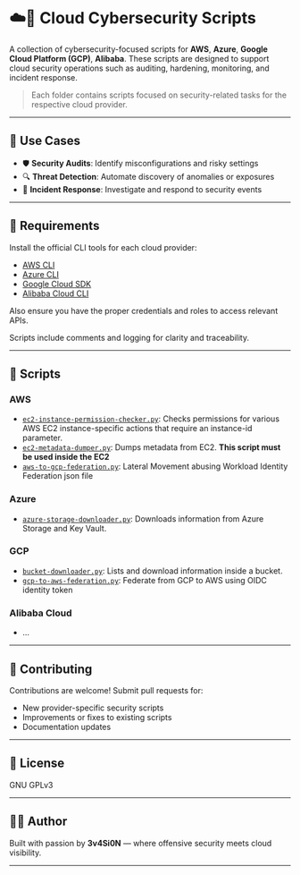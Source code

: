 # ☁️🔐 Cloud Cybersecurity Scripts

A collection of cybersecurity-focused scripts for **AWS**, **Azure**, **Google Cloud Platform (GCP)**, **Alibaba**. These scripts are designed to support cloud security operations such as auditing, hardening, monitoring, and incident response.

> Each folder contains scripts focused on security-related tasks for the respective cloud provider.

---

## 🔧 Use Cases

- 🛡️ **Security Audits**: Identify misconfigurations and risky settings  
- 🔍 **Threat Detection**: Automate discovery of anomalies or exposures  
- 🚨 **Incident Response**: Investigate and respond to security events  

---

## 🧰 Requirements

Install the official CLI tools for each cloud provider:

- [AWS CLI](https://docs.aws.amazon.com/cli/latest/userguide/install-cliv2.html)
- [Azure CLI](https://learn.microsoft.com/en-us/cli/azure/install-azure-cli)
- [Google Cloud SDK](https://cloud.google.com/sdk/docs/install)
- [Alibaba Cloud CLI](https://www.alibabacloud.com/help/en/cli)

Also ensure you have the proper credentials and roles to access relevant APIs.

Scripts include comments and logging for clarity and traceability.

---

## 📜 Scripts

### AWS
- [`ec2-instance-permission-checker.py`](aws/ec2-instance-permission-checker.py): Checks permissions for various AWS EC2 instance-specific actions that require an instance-id parameter.
- [`ec2-metadata-dumper.py`](aws/ec2-metadata-dumper.py): Dumps metadata from EC2. **This script must be used inside the EC2**
- [`aws-to-gcp-federation.py`](aws/aws-to-gcp-federation.py): Lateral Movement abusing Workload Identity Federation json file
### Azure
- [`azure-storage-downloader.py`](azure/azure-storage-downloader.py): Downloads information from Azure Storage and Key Vault.

### GCP
- [`bucket-downloader.py`](gcp/bucket-downloader.py): Lists and download information inside a bucket.
- [`gcp-to-aws-federation.py`](gcp/gcp-to-aws-federation.py): Federate from GCP to AWS using OIDC identity token

### Alibaba Cloud
- ...


---

## 🤝 Contributing

Contributions are welcome! Submit pull requests for:
- New provider-specific security scripts
- Improvements or fixes to existing scripts
- Documentation updates

---

## 📜 License

GNU GPLv3

---

## 👨‍💻 Author

Built with passion by **3v4Si0N** — where offensive security meets cloud visibility.

---
